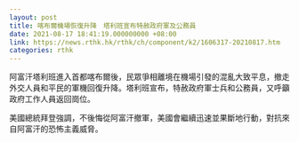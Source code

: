 ```yaml
---
layout: post
title: 喀布爾機場恢復升降　塔利班宣布特赦政府軍及公務員
date: 2021-08-17 18:41:19.000000000 +08:00
link: https://news.rthk.hk/rthk/ch/component/k2/1606317-20210817.htm
categories: rthk
---
```


阿富汗塔利班進入首都喀布爾後，民眾爭相離境在機場引發的混亂大致平息，撤走外交人員和平民的軍機回復升降。塔利班宣布，特赦政府軍士兵和公務員，又呼籲政府工作人員返回崗位。

美國總統拜登強調，不後悔從阿富汗撤軍，美國會繼續迅速並果斷地行動，對抗來自阿富汗的恐怖主義威脅。

